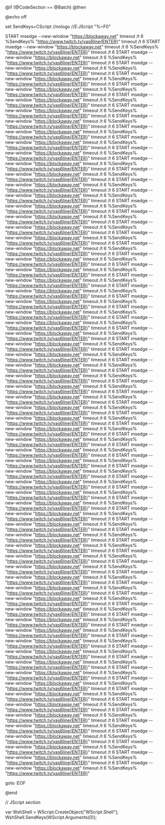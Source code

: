 @if (@CodeSection == @Batch) @then


@echo off

set SendKeys=CScript //nologo //E:JScript "%~F0"


START msedge --new-window  "https://blockaway.net"
timeout /t 6
%SendKeys% "https://www.twitch.tv/yas6line{ENTER}"
timeout /t 6
START msedge --new-window  "https://blockaway.net"
timeout /t 6
%SendKeys% "https://www.twitch.tv/yas6line{ENTER}"
timeout /t 6
START msedge --new-window  "https://blockaway.net"
timeout /t 6
%SendKeys% "https://www.twitch.tv/yas6line{ENTER}"
timeout /t 6
START msedge --new-window  "https://blockaway.net"
timeout /t 6
%SendKeys% "https://www.twitch.tv/yas6line{ENTER}"
timeout /t 6
START msedge --new-window  "https://blockaway.net"
timeout /t 6
%SendKeys% "https://www.twitch.tv/yas6line{ENTER}"
timeout /t 6
START msedge --new-window  "https://blockaway.net"
timeout /t 6
%SendKeys% "https://www.twitch.tv/yas6line{ENTER}"
timeout /t 6
START msedge --new-window  "https://blockaway.net"
timeout /t 6
%SendKeys% "https://www.twitch.tv/yas6line{ENTER}"
timeout /t 6
START msedge --new-window  "https://blockaway.net"
timeout /t 6
%SendKeys% "https://www.twitch.tv/yas6line{ENTER}"
timeout /t 6
START msedge --new-window  "https://blockaway.net"
timeout /t 6
%SendKeys% "https://www.twitch.tv/yas6line{ENTER}"
timeout /t 6
START msedge --new-window  "https://blockaway.net"
timeout /t 6
%SendKeys% "https://www.twitch.tv/yas6line{ENTER}"
timeout /t 6
START msedge --new-window  "https://blockaway.net"
timeout /t 6
%SendKeys% "https://www.twitch.tv/yas6line{ENTER}"
timeout /t 6
START msedge --new-window  "https://blockaway.net"
timeout /t 6
%SendKeys% "https://www.twitch.tv/yas6line{ENTER}"
timeout /t 6
START msedge --new-window  "https://blockaway.net"
timeout /t 6
%SendKeys% "https://www.twitch.tv/yas6line{ENTER}"
timeout /t 6
START msedge --new-window  "https://blockaway.net"
timeout /t 6
%SendKeys% "https://www.twitch.tv/yas6line{ENTER}"
timeout /t 6
START msedge --new-window  "https://blockaway.net"
timeout /t 6
%SendKeys% "https://www.twitch.tv/yas6line{ENTER}"
timeout /t 6
START msedge --new-window  "https://blockaway.net"
timeout /t 6
%SendKeys% "https://www.twitch.tv/yas6line{ENTER}"
timeout /t 6
START msedge --new-window  "https://blockaway.net"
timeout /t 6
%SendKeys% "https://www.twitch.tv/yas6line{ENTER}"
timeout /t 6
START msedge --new-window  "https://blockaway.net"
timeout /t 6
%SendKeys% "https://www.twitch.tv/yas6line{ENTER}"
timeout /t 6
START msedge --new-window  "https://blockaway.net"
timeout /t 6
%SendKeys% "https://www.twitch.tv/yas6line{ENTER}"
timeout /t 6
START msedge --new-window  "https://blockaway.net"
timeout /t 6
%SendKeys% "https://www.twitch.tv/yas6line{ENTER}"
timeout /t 6
START msedge --new-window  "https://blockaway.net"
timeout /t 6
%SendKeys% "https://www.twitch.tv/yas6line{ENTER}"
timeout /t 6
START msedge --new-window  "https://blockaway.net"
timeout /t 6
%SendKeys% "https://www.twitch.tv/yas6line{ENTER}"
timeout /t 6
START msedge --new-window  "https://blockaway.net"
timeout /t 6
%SendKeys% "https://www.twitch.tv/yas6line{ENTER}"
timeout /t 6
START msedge --new-window  "https://blockaway.net"
timeout /t 6
%SendKeys% "https://www.twitch.tv/yas6line{ENTER}"
timeout /t 6
START msedge --new-window  "https://blockaway.net"
timeout /t 6
%SendKeys% "https://www.twitch.tv/yas6line{ENTER}"
timeout /t 6
START msedge --new-window  "https://blockaway.net"
timeout /t 6
%SendKeys% "https://www.twitch.tv/yas6line{ENTER}"
timeout /t 6
START msedge --new-window  "https://blockaway.net"
timeout /t 6
%SendKeys% "https://www.twitch.tv/yas6line{ENTER}"
timeout /t 6
START msedge --new-window  "https://blockaway.net"
timeout /t 6
%SendKeys% "https://www.twitch.tv/yas6line{ENTER}"
timeout /t 6
START msedge --new-window  "https://blockaway.net"
timeout /t 6
%SendKeys% "https://www.twitch.tv/yas6line{ENTER}"
timeout /t 6
START msedge --new-window  "https://blockaway.net"
timeout /t 6
%SendKeys% "https://www.twitch.tv/yas6line{ENTER}"
timeout /t 6
START msedge --new-window  "https://blockaway.net"
timeout /t 6
%SendKeys% "https://www.twitch.tv/yas6line{ENTER}"
timeout /t 6
START msedge --new-window  "https://blockaway.net"
timeout /t 6
%SendKeys% "https://www.twitch.tv/yas6line{ENTER}"
timeout /t 6
START msedge --new-window  "https://blockaway.net"
timeout /t 6
%SendKeys% "https://www.twitch.tv/yas6line{ENTER}"
timeout /t 6
START msedge --new-window  "https://blockaway.net"
timeout /t 6
%SendKeys% "https://www.twitch.tv/yas6line{ENTER}"
timeout /t 6
START msedge --new-window  "https://blockaway.net"
timeout /t 6
%SendKeys% "https://www.twitch.tv/yas6line{ENTER}"
timeout /t 6
START msedge --new-window  "https://blockaway.net"
timeout /t 6
%SendKeys% "https://www.twitch.tv/yas6line{ENTER}"
timeout /t 6
START msedge --new-window  "https://blockaway.net"
timeout /t 6
%SendKeys% "https://www.twitch.tv/yas6line{ENTER}"
timeout /t 6
START msedge --new-window  "https://blockaway.net"
timeout /t 6
%SendKeys% "https://www.twitch.tv/yas6line{ENTER}"
timeout /t 6
START msedge --new-window  "https://blockaway.net"
timeout /t 6
%SendKeys% "https://www.twitch.tv/yas6line{ENTER}"
timeout /t 6
START msedge --new-window  "https://blockaway.net"
timeout /t 6
%SendKeys% "https://www.twitch.tv/yas6line{ENTER}"
timeout /t 6
START msedge --new-window  "https://blockaway.net"
timeout /t 6
%SendKeys% "https://www.twitch.tv/yas6line{ENTER}"
timeout /t 6
START msedge --new-window  "https://blockaway.net"
timeout /t 6
%SendKeys% "https://www.twitch.tv/yas6line{ENTER}"
timeout /t 6
START msedge --new-window  "https://blockaway.net"
timeout /t 6
%SendKeys% "https://www.twitch.tv/yas6line{ENTER}"
timeout /t 6
START msedge --new-window  "https://blockaway.net"
timeout /t 6
%SendKeys% "https://www.twitch.tv/yas6line{ENTER}"
timeout /t 6
START msedge --new-window  "https://blockaway.net"
timeout /t 6
%SendKeys% "https://www.twitch.tv/yas6line{ENTER}"
timeout /t 6
START msedge --new-window  "https://blockaway.net"
timeout /t 6
%SendKeys% "https://www.twitch.tv/yas6line{ENTER}"
timeout /t 6
START msedge --new-window  "https://blockaway.net"
timeout /t 6
%SendKeys% "https://www.twitch.tv/yas6line{ENTER}"
timeout /t 6
START msedge --new-window  "https://blockaway.net"
timeout /t 6
%SendKeys% "https://www.twitch.tv/yas6line{ENTER}"
timeout /t 6
START msedge --new-window  "https://blockaway.net"
timeout /t 6
%SendKeys% "https://www.twitch.tv/yas6line{ENTER}"
timeout /t 6
START msedge --new-window  "https://blockaway.net"
timeout /t 6
%SendKeys% "https://www.twitch.tv/yas6line{ENTER}"
timeout /t 6
START msedge --new-window  "https://blockaway.net"
timeout /t 6
%SendKeys% "https://www.twitch.tv/yas6line{ENTER}"
timeout /t 6
START msedge --new-window  "https://blockaway.net"
timeout /t 6
%SendKeys% "https://www.twitch.tv/yas6line{ENTER}"
timeout /t 6
START msedge --new-window  "https://blockaway.net"
timeout /t 6
%SendKeys% "https://www.twitch.tv/yas6line{ENTER}"
timeout /t 6
START msedge --new-window  "https://blockaway.net"
timeout /t 6
%SendKeys% "https://www.twitch.tv/yas6line{ENTER}"
timeout /t 6
START msedge --new-window  "https://blockaway.net"
timeout /t 6
%SendKeys% "https://www.twitch.tv/yas6line{ENTER}"
timeout /t 6
START msedge --new-window  "https://blockaway.net"
timeout /t 6
%SendKeys% "https://www.twitch.tv/yas6line{ENTER}"
timeout /t 6
START msedge --new-window  "https://blockaway.net"
timeout /t 6
%SendKeys% "https://www.twitch.tv/yas6line{ENTER}"
timeout /t 6
START msedge --new-window  "https://blockaway.net"
timeout /t 6
%SendKeys% "https://www.twitch.tv/yas6line{ENTER}"
timeout /t 6
START msedge --new-window  "https://blockaway.net"
timeout /t 6
%SendKeys% "https://www.twitch.tv/yas6line{ENTER}"
timeout /t 6
START msedge --new-window  "https://blockaway.net"
timeout /t 6
%SendKeys% "https://www.twitch.tv/yas6line{ENTER}"
timeout /t 6
START msedge --new-window  "https://blockaway.net"
timeout /t 6
%SendKeys% "https://www.twitch.tv/yas6line{ENTER}"
timeout /t 6
START msedge --new-window  "https://blockaway.net"
timeout /t 6
%SendKeys% "https://www.twitch.tv/yas6line{ENTER}"
timeout /t 6
START msedge --new-window  "https://blockaway.net"
timeout /t 6
%SendKeys% "https://www.twitch.tv/yas6line{ENTER}"
timeout /t 6
START msedge --new-window  "https://blockaway.net"
timeout /t 6
%SendKeys% "https://www.twitch.tv/yas6line{ENTER}"
timeout /t 6
START msedge --new-window  "https://blockaway.net"
timeout /t 6
%SendKeys% "https://www.twitch.tv/yas6line{ENTER}"
timeout /t 6
START msedge --new-window  "https://blockaway.net"
timeout /t 6
%SendKeys% "https://www.twitch.tv/yas6line{ENTER}"
timeout /t 6
START msedge --new-window  "https://blockaway.net"
timeout /t 6
%SendKeys% "https://www.twitch.tv/yas6line{ENTER}"
timeout /t 6
START msedge --new-window  "https://blockaway.net"
timeout /t 6
%SendKeys% "https://www.twitch.tv/yas6line{ENTER}"
timeout /t 6
START msedge --new-window  "https://blockaway.net"
timeout /t 6
%SendKeys% "https://www.twitch.tv/yas6line{ENTER}"
timeout /t 6
START msedge --new-window  "https://blockaway.net"
timeout /t 6
%SendKeys% "https://www.twitch.tv/yas6line{ENTER}"


goto :EOF

@end




// JScript section

var WshShell = WScript.CreateObject("WScript.Shell");
WshShell.SendKeys(WScript.Arguments(0));	
